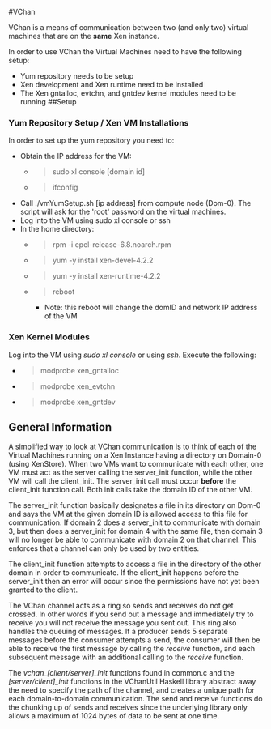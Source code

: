 #VChan

VChan is a means of communication between two (and only two) virtual machines
that are on the **same** Xen instance.

In order to use VChan the Virtual Machines need to have the following setup:

* Yum repository needs to be setup
* Xen development and Xen runtime need to be installed
* The Xen gntalloc, evtchn, and gntdev kernel modules need to be running
##Setup
### Yum Repository Setup / Xen VM Installations 
In order to set up the yum repository you need to:
* Obtain the IP address for the VM:
  * > sudo xl console [domain id]
  * > ifconfig
* Call ./vmYumSetup.sh [ip address] from compute node (Dom-0). The script
will ask for the 'root' password on the virtual machines.
* Log into the VM using sudo xl console or ssh
* In the home directory:
  * > rpm -i epel-release-6.8.noarch.rpm
  * > yum -y install xen-devel-4.2.2
  * > yum -y install xen-runtime-4.2.2
  * > reboot
     * Note: this reboot will change the domID and network IP address of the VM

### Xen Kernel Modules 

Log into the VM using *sudo xl console* or using *ssh*. Execute the following:
* > modprobe xen_gntalloc
* > modprobe xen_evtchn
* > modprobe xen_gntdev


## General Information

A simplified way to look at VChan communication is to think of each of the
Virtual Machines running on a Xen Instance having a directory on Domain-0
(using XenStore). When two VMs want to communicate with each other, one VM
must act as the server calling the server_init function, while the other VM
will call the client_init. The server_init call must occur **before** the
client_init function call. Both init calls take the domain ID of the other
VM. 

The server_init function basically designates a file in its directory
on Dom-0 and says the VM at the given domain ID is allowed access to this
file for communication. If domain 2 does a server_init to communicate with
domain 3, but then does a server_init for domain 4 with the same file, then
domain 3 will no longer be able to communicate with domain 2 on that channel.
This enforces that a channel can only be used by two entities. 

The client_init function attempts to access a file in the directory of the 
other domain in order to communicate. If the client_init happens before
the server_init then an error will occur since the permissions have not yet
been granted to the client.

The VChan channel acts as a ring so sends and receives do not get crossed.
In other words if you send out a message and immediately try to receive
you will not receive the message you sent out. This ring also handles the
queuing of messages. If a producer sends 5 separate messages before the
consumer attempts a send, the consumer will then be able to receive the
first message by calling the *receive* function, and each subsequent message
with an additional calling to the *receive* function.

The *vchan_[client/server]_init* functions found in common.c and the 
*[server/client]_init* functions in the VChanUtil Haskell library abstract
away the need to specify the path of the channel, and creates a unique path
for each domain-to-domain communication. The send and receive functions
do the chunking up of sends and receives since the underlying library only
allows a maximum of 1024 bytes of data to be sent at one time.


